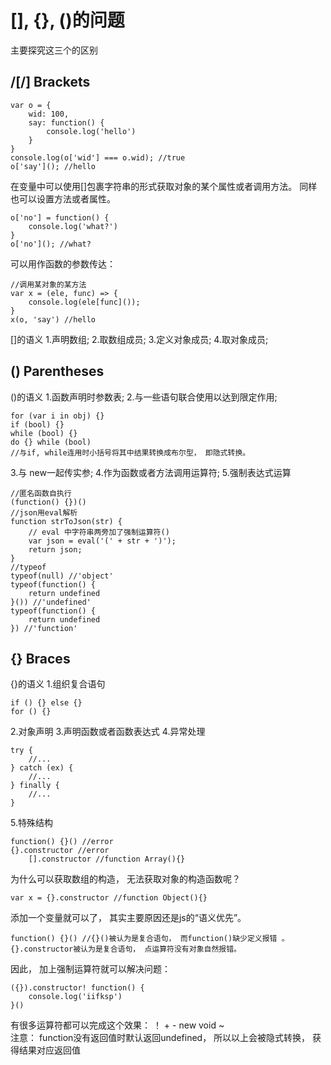 # [], {}, ()的问题

主要探究这三个的区别

## /[/] Brackets

    var o = {
        wid: 100, 
        say: function() {
            console.log('hello')
        }
    }
    console.log(o['wid'] === o.wid); //true
    o['say'](); //hello

在变量中可以使用[]包裹字符串的形式获取对象的某个属性或者调用方法。 
同样也可以设置方法或者属性。 

    o['no'] = function() {
        console.log('what?')
    }
    o['no'](); //what?

可以用作函数的参数传达： 

    //调用某对象的某方法
    var x = (ele, func) => {
        console.log(ele[func]()); 
    }
    x(o, 'say') //hello

[]的语义
1.声明数组; 
2.取数组成员; 
3.定义对象成员; 
4.取对象成员; 

## () Parentheses

()的语义
1.函数声明时参数表; 
2.与一些语句联合使用以达到限定作用; 

    for (var i in obj) {}
    if (bool) {}
    while (bool) {}
    do {} while (bool)
    //与if, while连用时小括号将其中结果转换成布尔型， 即隐式转换。 

3.与 new一起传实参; 
4.作为函数或者方法调用运算符; 
5.强制表达式运算
    

    //匿名函数自执行
    (function() {})()
    //json用eval解析
    function strToJson(str) {
        // eval 中字符串两旁加了强制运算符() 
        var json = eval('(' + str + ')'); 
        return json; 
    }
    //typeof 
    typeof(null) //'object'
    typeof(function() {
        return undefined
    }()) //'undefined'
    typeof(function() {
        return undefined
    }) //'function'

## {} Braces 

{}的语义
1.组织复合语句

    if () {} else {}
    for () {}

2.对象声明
3.声明函数或者函数表达式
4.异常处理

    try {
        //... 
    } catch (ex) {
        //... 
    } finally {
        //... 
    }

5.特殊结构

    function() {}() //error
    {}.constructor //error
        [].constructor //function Array(){}

为什么可以获取数组的构造， 无法获取对象的构造函数呢？ 

    var x = {}.constructor //function Object(){}

添加一个变量就可以了， 其实主要原因还是js的“语义优先”。 
    

    function() {}() //{}()被认为是复合语句， 而function()缺少定义报错 。 
    {}.constructor被认为是复合语句， 点运算符没有对象自然报错。 

因此， 加上强制运算符就可以解决问题： 

    ({}).constructor! function() {
        console.log('iifksp')
    }()

有很多运算符都可以完成这个效果： 
！ + - new void ~  
注意： function没有返回值时默认返回undefined， 所以以上会被隐式转换， 获得结果对应返回值